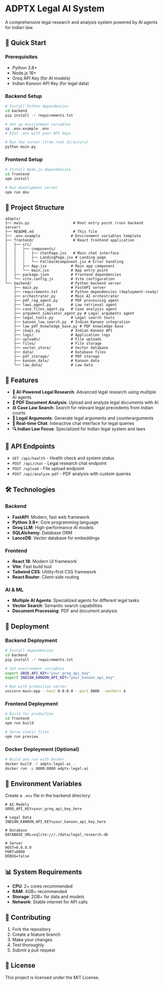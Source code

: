 # ADPTX Legal AI System

A comprehensive legal research and analysis system powered by AI agents for Indian law.

## 🚀 Quick Start

### Prerequisites
- Python 3.8+
- Node.js 16+
- Groq API Key (for AI models)
- Indian Kanoon API Key (for legal data)

### Backend Setup
```bash
# Install Python dependencies
cd backend
pip install -r requirements.txt

# Set up environment variables
cp .env.example .env
# Edit .env with your API keys

# Run the server (from root directory)
python main.py
```

### Frontend Setup
```bash
# Install Node.js dependencies
cd frontend
npm install

# Run development server
npm run dev
```

## 📁 Project Structure

```
adaptx/
├── main.py                    # Root entry point (runs backend server)
├── README.md                  # This file
├── .env.example              # Environment variables template
├── frontend/                  # React frontend application
│   ├── src/
│   │   ├── components/
│   │   │   ├── ChatPage.jsx   # Main chat interface
│   │   │   ├── LandingPage.jsx # Landing page
│   │   │   └── FallbackComponent.jsx # Error handling
│   │   ├── App.jsx           # Main app component
│   │   └── main.jsx          # App entry point
│   ├── package.json          # Frontend dependencies
│   └── vite.config.js        # Vite configuration
└── backend/                  # Python backend server
    ├── main.py               # FastAPI server
    ├── requirements.txt      # Python dependencies (deployment-ready)
    ├── orchestrator.py       # Main AI orchestrator
    ├── pdf_rag_agent.py      # PDF processing agent
    ├── laws_agent.py         # Law retrieval agent
    ├── case_files_agent.py   # Case analysis agent
    ├── argument_simulator_agent.py # Legal arguments agent
    ├── legal_tools.py        # Legal search tools
    ├── kanoon_law_search.py  # Indian Kanoon integration
    ├── law_pdf_knowledge_base.py # PDF knowledge base
    ├── ikapi.py              # Indian Kanoon API
    ├── logs/                 # Application logs
    ├── uploads/              # File uploads
    ├── files/                # File storage
    ├── vector_store/         # Vector database
    ├── data/                 # Database files
    ├── pdf_storage/          # PDF storage
    ├── kanoon_data/          # Kanoon data
    └── law_data/             # Law data
```

## 🎯 Features

- **🤖 AI-Powered Legal Research**: Advanced legal research using multiple AI agents
- **📄 PDF Document Analysis**: Upload and analyze legal documents with AI
- **⚖️ Case Law Search**: Search for relevant legal precedents from Indian courts
- **💬 Legal Arguments**: Generate legal arguments and counterarguments
- **💬 Real-time Chat**: Interactive chat interface for legal queries
- **🔍 Indian Law Focus**: Specialized for Indian legal system and laws

## 🔌 API Endpoints

- `GET /api/health` - Health check and system status
- `POST /api/chat` - Legal research chat endpoint
- `POST /upload` - File upload endpoint
- `POST /api/analyze-pdf` - PDF analysis with custom queries

## 🛠️ Technologies

### Backend
- **FastAPI**: Modern, fast web framework
- **Python 3.8+**: Core programming language
- **Groq LLM**: High-performance AI models
- **SQLAlchemy**: Database ORM
- **LanceDB**: Vector database for embeddings

### Frontend
- **React 18**: Modern UI framework
- **Vite**: Fast build tool
- **Tailwind CSS**: Utility-first CSS framework
- **React Router**: Client-side routing

### AI & ML
- **Multiple AI Agents**: Specialized agents for different legal tasks
- **Vector Search**: Semantic search capabilities
- **Document Processing**: PDF and document analysis

## 🚀 Deployment

### Backend Deployment
```bash
# Install dependencies
cd backend
pip install -r requirements.txt

# Set environment variables
export GROQ_API_KEY="your_groq_api_key"
export INDIAN_KANOON_API_KEY="your_kanoon_api_key"

# Run with production server
uvicorn main:app --host 0.0.0.0 --port 8000 --workers 4
```

### Frontend Deployment
```bash
# Build for production
cd frontend
npm run build

# Serve static files
npm run preview
```

### Docker Deployment (Optional)
```bash
# Build and run with Docker
docker build -t adptx-legal-ai .
docker run -p 8000:8000 adptx-legal-ai
```

## 🔧 Environment Variables

Create a `.env` file in the backend directory:

```env
# AI Models
GROQ_API_KEY=your_groq_api_key_here

# Legal Data
INDIAN_KANOON_API_KEY=your_kanoon_api_key_here

# Database
DATABASE_URL=sqlite:///./data/legal_research.db

# Server
HOST=0.0.0.0
PORT=8000
DEBUG=false
```

## 📊 System Requirements

- **CPU**: 2+ cores recommended
- **RAM**: 4GB+ recommended
- **Storage**: 2GB+ for data and models
- **Network**: Stable internet for API calls

## 🤝 Contributing

1. Fork the repository
2. Create a feature branch
3. Make your changes
4. Test thoroughly
5. Submit a pull request

## 📄 License

This project is licensed under the MIT License.
